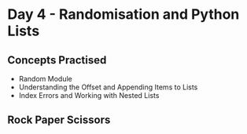 <h1>Day 4 - Randomisation and Python Lists</h1>

<h2>Concepts Practised</h2>
<ul>
    <li>Random Module</li>
    <li>Understanding the Offset and Appending Items to Lists</li>
    <li>Index Errors and Working with Nested Lists</li>

</ul>
<h2>Rock Paper Scissors</h2>

